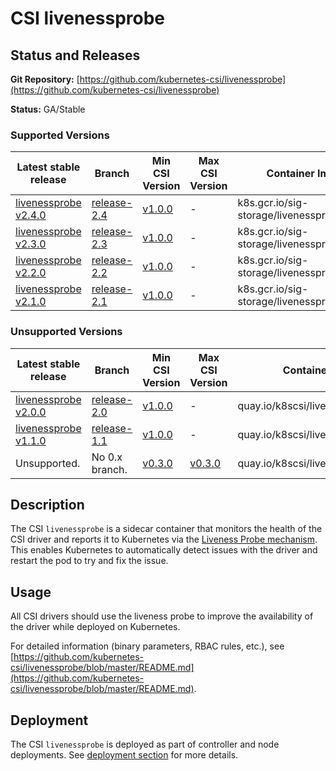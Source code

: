 # CSI livenessprobe

## Status and Releases

**Git Repository:** [https://github.com/kubernetes-csi/livenessprobe](https://github.com/kubernetes-csi/livenessprobe)

**Status:** GA/Stable

### Supported Versions

Latest stable release | Branch | Min CSI Version | Max CSI Version | Container Image | [Min K8s Version](kubernetes-compatibility.md#minimum-version) | [Max K8s Version](kubernetes-compatibility.md#maximum-version) |
--|--|--|--|--|--|--
[livenessprobe v2.4.0](https://github.com/kubernetes-csi/livenessprobe/releases/tag/v2.4.0) | [release-2.4](https://github.com/kubernetes-csi/livenessprobe/tree/release-2.4) | [v1.0.0](https://github.com/container-storage-interface/spec/releases/tag/v1.0.0) |-| k8s.gcr.io/sig-storage/livenessprobe:v2.4.0 | v1.13 | -
[livenessprobe v2.3.0](https://github.com/kubernetes-csi/livenessprobe/releases/tag/v2.3.0) | [release-2.3](https://github.com/kubernetes-csi/livenessprobe/tree/release-2.3) | [v1.0.0](https://github.com/container-storage-interface/spec/releases/tag/v1.0.0) |-| k8s.gcr.io/sig-storage/livenessprobe:v2.3.0 | v1.13 | -
[livenessprobe v2.2.0](https://github.com/kubernetes-csi/livenessprobe/releases/tag/v2.2.0) | [release-2.2](https://github.com/kubernetes-csi/livenessprobe/tree/release-2.2) | [v1.0.0](https://github.com/container-storage-interface/spec/releases/tag/v1.0.0) |-| k8s.gcr.io/sig-storage/livenessprobe:v2.2.0 | v1.13 | -
[livenessprobe v2.1.0](https://github.com/kubernetes-csi/livenessprobe/releases/tag/v2.1.0) | [release-2.1](https://github.com/kubernetes-csi/livenessprobe/tree/release-2.1) | [v1.0.0](https://github.com/container-storage-interface/spec/releases/tag/v1.0.0) |-| k8s.gcr.io/sig-storage/livenessprobe:v2.1.0 | v1.13 | -

### Unsupported Versions

Latest stable release | Branch | Min CSI Version | Max CSI Version | Container Image | [Min K8s Version](kubernetes-compatibility.md#minimum-version) | [Max K8s Version](kubernetes-compatibility.md#maximum-version) |
--|--|--|--|--|--|--
[livenessprobe v2.0.0](https://github.com/kubernetes-csi/livenessprobe/releases/tag/v2.0.0) | [release-2.0](https://github.com/kubernetes-csi/livenessprobe/tree/release-2.0) | [v1.0.0](https://github.com/container-storage-interface/spec/releases/tag/v1.0.0) |-| quay.io/k8scsi/livenessprobe:v2.0.0 | v1.13 | -
[livenessprobe v1.1.0](https://github.com/kubernetes-csi/livenessprobe/releases/tag/v1.1.0) | [release-1.1](https://github.com/kubernetes-csi/livenessprobe/tree/release-1.1) | [v1.0.0](https://github.com/container-storage-interface/spec/releases/tag/v1.0.0) | -|quay.io/k8scsi/livenessprobe:v1.1.0 | v1.13 | -
Unsupported. | No 0.x branch. | [v0.3.0](https://github.com/container-storage-interface/spec/releases/tag/v0.3.0) |[v0.3.0](https://github.com/container-storage-interface/spec/releases/tag/v0.3.0)| quay.io/k8scsi/livenessprobe:v0.4.1 | v1.10 | v1.16

## Description

The CSI `livenessprobe` is a sidecar container that monitors the health of the CSI driver and reports it to Kubernetes via the [Liveness Probe mechanism](https://kubernetes.io/docs/tasks/configure-pod-container/configure-liveness-readiness-probes/). This enables Kubernetes to automatically detect issues with the driver and restart the pod to try and fix the issue.

## Usage

All CSI drivers should use the liveness probe to improve the availability of the driver while deployed on Kubernetes.

For detailed information (binary parameters, RBAC rules, etc.), see [https://github.com/kubernetes-csi/livenessprobe/blob/master/README.md](https://github.com/kubernetes-csi/livenessprobe/blob/master/README.md).

## Deployment

The CSI `livenessprobe` is deployed as part of controller and node deployments. See [deployment section](deploying.md) for more details.
